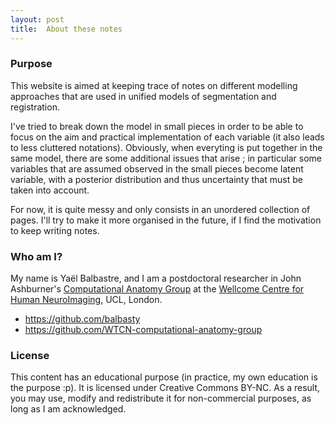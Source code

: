 ```yaml
---
layout: post
title:  About these notes
---
```


### Purpose

This website is aimed at keeping trace of notes on different modelling approaches that are used in unified models of segmentation and registration.

I've tried to break down the model in small pieces in order to be able to focus on the aim and practical implementation of each variable (it also leads to less cluttered notations). Obviously, when everyting is put together in the same model, there are some additional issues that arise ; in particular some variables that are assumed observed in the small pieces become latent variable, with a posterior distribution and thus uncertainty that must be taken into account.

For now, it is quite messy and only consists in an unordered collection of pages. I'll try to make it more organised in the future, if I find the motivation to keep writing notes.

### Who am I?

My name is Yaël Balbastre, and I am a postdoctoral researcher in John Ashburner's [Computational Anatomy Group](http://www.fil.ion.ucl.ac.uk/Ashburner/) at the [Wellcome Centre for Human NeuroImaging](http://www.fil.ion.ucl.ac.uk), UCL, London.

- https://github.com/balbasty
- https://github.com/WTCN-computational-anatomy-group

### License

This content has an educational purpose (in practice, my own education is the purpose :p). It is licensed under Creative Commons BY-NC. As a result, you may use, modify and redistribute it for non-commercial purposes, as long as I am acknowledged.
